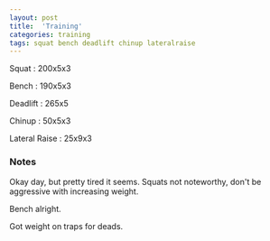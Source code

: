 ```yaml
---
layout: post
title:  'Training'
categories: training
tags: squat bench deadlift chinup lateralraise
---
```


Squat       :   200x5x3

Bench       :   190x5x3

Deadlift    :   265x5

Chinup      :   50x5x3

Lateral Raise   :   25x9x3

### Notes

Okay day, but pretty tired it seems. Squats not noteworthy, don't be aggressive with
increasing weight.

Bench alright.

Got weight on traps for deads.

